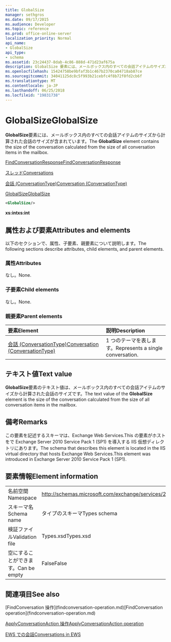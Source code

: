 ```yaml
---
title: GlobalSize
manager: sethgros
ms.date: 09/17/2015
ms.audience: Developer
ms.topic: reference
ms.prod: office-online-server
localization_priority: Normal
api_name:
- GlobalSize
api_type:
- schema
ms.assetid: 23c24437-8dab-4c86-888d-471d23af675a
description: GlobalSize 要素には、メールボックス内のすべての会話アイテムのサイズから計算された会話のサイズが含まれています。
ms.openlocfilehash: 15424758be9bfaf3b1c467b2370ca04718ab87ce
ms.sourcegitcommit: 34041125dc8c5f993b21cebfc4f8b72f0fd2cb6f
ms.translationtype: MT
ms.contentlocale: ja-JP
ms.lasthandoff: 06/25/2018
ms.locfileid: "19831738"
---
```

# <a name="globalsize"></a><span data-ttu-id="ae6a5-103">GlobalSize</span><span class="sxs-lookup"><span data-stu-id="ae6a5-103">GlobalSize</span></span>

<span data-ttu-id="ae6a5-104">**GlobalSize**要素には、メールボックス内のすべての会話アイテムのサイズから計算された会話のサイズが含まれています。</span><span class="sxs-lookup"><span data-stu-id="ae6a5-104">The **GlobalSize** element contains the size of the conversation calculated from the size of all conversation items in the mailbox.</span></span> 
  
[<span data-ttu-id="ae6a5-105">FindConversationResponse</span><span class="sxs-lookup"><span data-stu-id="ae6a5-105">FindConversationResponse</span></span>](findconversationresponse.md)
  
[<span data-ttu-id="ae6a5-106">スレッド</span><span class="sxs-lookup"><span data-stu-id="ae6a5-106">Conversations</span></span>](conversations-ex15websvcsotherref.md)
  
[<span data-ttu-id="ae6a5-107">会話 (ConversationType)</span><span class="sxs-lookup"><span data-stu-id="ae6a5-107">Conversation (ConversationType)</span></span>](conversation-conversationtype.md)
  
[<span data-ttu-id="ae6a5-108">GlobalSize</span><span class="sxs-lookup"><span data-stu-id="ae6a5-108">GlobalSize</span></span>](globalsize.md)
  
```XML
<GlobalSize/>
```

 <span data-ttu-id="ae6a5-109">**xs:int**</span><span class="sxs-lookup"><span data-stu-id="ae6a5-109">**xs:int**</span></span>
## <a name="attributes-and-elements"></a><span data-ttu-id="ae6a5-110">属性および要素</span><span class="sxs-lookup"><span data-stu-id="ae6a5-110">Attributes and elements</span></span>

<span data-ttu-id="ae6a5-111">以下のセクションで、属性、子要素、親要素について説明します。</span><span class="sxs-lookup"><span data-stu-id="ae6a5-111">The following sections describe attributes, child elements, and parent elements.</span></span>
  
### <a name="attributes"></a><span data-ttu-id="ae6a5-112">属性</span><span class="sxs-lookup"><span data-stu-id="ae6a5-112">Attributes</span></span>

<span data-ttu-id="ae6a5-113">なし。</span><span class="sxs-lookup"><span data-stu-id="ae6a5-113">None.</span></span>
  
### <a name="child-elements"></a><span data-ttu-id="ae6a5-114">子要素</span><span class="sxs-lookup"><span data-stu-id="ae6a5-114">Child elements</span></span>

<span data-ttu-id="ae6a5-115">なし。</span><span class="sxs-lookup"><span data-stu-id="ae6a5-115">None.</span></span>
  
### <a name="parent-elements"></a><span data-ttu-id="ae6a5-116">親要素</span><span class="sxs-lookup"><span data-stu-id="ae6a5-116">Parent elements</span></span>

|<span data-ttu-id="ae6a5-117">**要素**</span><span class="sxs-lookup"><span data-stu-id="ae6a5-117">**Element**</span></span>|<span data-ttu-id="ae6a5-118">**説明**</span><span class="sxs-lookup"><span data-stu-id="ae6a5-118">**Description**</span></span>|
|:-----|:-----|
|[<span data-ttu-id="ae6a5-119">会話 (ConversationType)</span><span class="sxs-lookup"><span data-stu-id="ae6a5-119">Conversation (ConversationType)</span></span>](conversation-conversationtype.md) <br/> |<span data-ttu-id="ae6a5-120">1 つのテーマを表します。</span><span class="sxs-lookup"><span data-stu-id="ae6a5-120">Represents a single conversation.</span></span>  <br/> |
   
## <a name="text-value"></a><span data-ttu-id="ae6a5-121">テキスト値</span><span class="sxs-lookup"><span data-stu-id="ae6a5-121">Text value</span></span>

<span data-ttu-id="ae6a5-122">**GlobalSize**要素のテキスト値は、メールボックス内のすべての会話アイテムのサイズから計算された会話のサイズです。</span><span class="sxs-lookup"><span data-stu-id="ae6a5-122">The text value of the **GlobalSize** element is the size of the conversation calculated from the size of all conversation items in the mailbox.</span></span> 
  
## <a name="remarks"></a><span data-ttu-id="ae6a5-123">備考</span><span class="sxs-lookup"><span data-stu-id="ae6a5-123">Remarks</span></span>

<span data-ttu-id="ae6a5-124">この要素を記述するスキーマは、Exchange Web Services.This の要素がホストをで Exchange Server 2010 Service Pack 1 (SP1) を導入する IIS 仮想ディレクトリにあります。</span><span class="sxs-lookup"><span data-stu-id="ae6a5-124">The schema that describes this element is located in the IIS virtual directory that hosts Exchange Web Services.This element was introduced in Exchange Server 2010 Service Pack 1 (SP1).</span></span>
  
## <a name="element-information"></a><span data-ttu-id="ae6a5-125">要素情報</span><span class="sxs-lookup"><span data-stu-id="ae6a5-125">Element information</span></span>

|||
|:-----|:-----|
|<span data-ttu-id="ae6a5-126">名前空間</span><span class="sxs-lookup"><span data-stu-id="ae6a5-126">Namespace</span></span>  <br/> |http://schemas.microsoft.com/exchange/services/2006/types  <br/> |
|<span data-ttu-id="ae6a5-127">スキーマ名</span><span class="sxs-lookup"><span data-stu-id="ae6a5-127">Schema name</span></span>  <br/> |<span data-ttu-id="ae6a5-128">タイプのスキーマ</span><span class="sxs-lookup"><span data-stu-id="ae6a5-128">Types schema</span></span>  <br/> |
|<span data-ttu-id="ae6a5-129">検証ファイル</span><span class="sxs-lookup"><span data-stu-id="ae6a5-129">Validation file</span></span>  <br/> |<span data-ttu-id="ae6a5-130">Types.xsd</span><span class="sxs-lookup"><span data-stu-id="ae6a5-130">Types.xsd</span></span>  <br/> |
|<span data-ttu-id="ae6a5-131">空にすることができます。</span><span class="sxs-lookup"><span data-stu-id="ae6a5-131">Can be empty</span></span>  <br/> |<span data-ttu-id="ae6a5-132">False</span><span class="sxs-lookup"><span data-stu-id="ae6a5-132">False</span></span>  <br/> |
   
## <a name="see-also"></a><span data-ttu-id="ae6a5-133">関連項目</span><span class="sxs-lookup"><span data-stu-id="ae6a5-133">See also</span></span>



<span data-ttu-id="ae6a5-134">
  [FindConversation 操作](findconversation-operation.md)</span><span class="sxs-lookup"><span data-stu-id="ae6a5-134">[FindConversation operation](findconversation-operation.md)</span></span>
  
[<span data-ttu-id="ae6a5-135">ApplyConversationAction 操作</span><span class="sxs-lookup"><span data-stu-id="ae6a5-135">ApplyConversationAction operation</span></span>](applyconversationaction-operation.md)


[<span data-ttu-id="ae6a5-136">EWS での会話</span><span class="sxs-lookup"><span data-stu-id="ae6a5-136">Conversations in EWS</span></span>](http://msdn.microsoft.com/library/91e64629-db6c-4c94-9dcb-d386232e8467%28Office.15%29.aspx)

